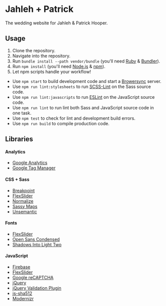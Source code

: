 # Jahleh + Patrick
The wedding website for Jahleh & Patrick Hooper.

## Usage
1. Clone the repository.
2. Navigate into the repository.
3. Run `bundle install --path vendor/bundle` (you'll need [Ruby](https://www.ruby-lang.org/en/) & [Bundler](http://bundler.io/)).
4. Run `npm install` (you'll need [Node.js](https://nodejs.org/en/) & [npm](https://www.npmjs.com/)).
5. Let npm scripts handle your workflow!
  * Use `npm start` to build development code and start a [Browersync](https://www.browsersync.io/) server.
  * Use `npm run lint:stylesheets` to run [SCSS-Lint](https://github.com/brigade/scss-lint) on the Sass source code.
  * Use `npm run lint:javascripts` to run [ESLint](http://eslint.org/) on the JavaScript source code.
  * Use `npm run lint` to run lint both Sass and JavaScript source code in one task.
  * Use `npm test` to check for lint and development build errors.
  * Use `npm run build` to compile production code.

## Libraries

#### Analytics
- [Google Analytics](https://www.google.com/analytics/)
- [Google Tag Manager](https://www.google.com/analytics/tag-manager/)

#### CSS + Sass
- [Breakpoint](http://breakpoint-sass.com/)
- [FlexSlider](http://flexslider.woothemes.com/)
- [Normalize](https://necolas.github.io/normalize.css/)
- [Sassy Maps](https://github.com/at-import/Sassy-Maps)
- [Unsemantic](http://unsemantic.com/)

#### Fonts
- [FlexSlider](http://flexslider.woothemes.com/)
- [Open Sans Condensed](https://www.google.com/fonts/specimen/Open+Sans+Condensed)
- [Shadows Into Light Two](https://www.google.com/fonts/specimen/Shadows+Into+Light+Two)

#### JavaScript
- [Firebase](https://www.firebase.com/)
- [FlexSlider](http://flexslider.woothemes.com/)
- [Google reCAPTCHA](https://www.google.com/recaptcha/intro/index.html)
- [jQuery](https://jquery.com)
- [jQuery Validation Plugin](http://jqueryvalidation.org/)
- [js-sha512](https://github.com/emn178/js-sha512)
- [Modernizr](http://modernizr.com/)
